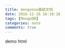 ```yaml
---
title: mongoose基础文档
date: 2016-12-16 16:18:18
tags: [MongoDB]
categories: note
comments: true
---
```

demo html
<!-- more --> 
